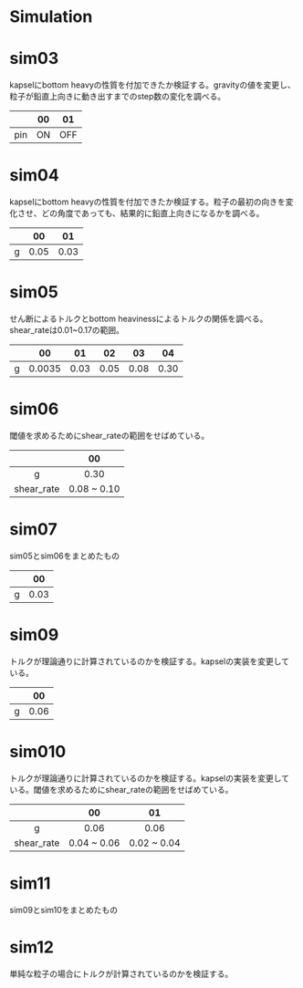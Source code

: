 # Simulation

# sim03
kapselにbottom heavyの性質を付加できたか検証する。gravityの値を変更し、粒子が鉛直上向きに動き出すまでのstep数の変化を調べる。

|   |00 |01 |
|:-:|:-:|:-:|
|pin|ON |OFF|

# sim04
kapselにbottom heavyの性質を付加できたか検証する。粒子の最初の向きを変化させ、どの角度であっても、結果的に鉛直上向きになるかを調べる。

|   |00   |01  |
|:-:|:-:  |:-: |
|g  |0.05 |0.03|

# sim05
せん断によるトルクとbottom heavinessによるトルクの関係を調べる。shear_rateは0.01~0.17の範囲。

|   |00    |01  |02  |03  |04  |
|:-:|:-:   |:-: |:-: |:-: |:-: |
|g  |0.0035|0.03|0.05|0.08|0.30|

# sim06
閾値を求めるためにshear_rateの範囲をせばめている。

|          |00         |
|:-:       |:-:        |
|g         |0.30       |
|shear_rate|0.08 ~ 0.10|

# sim07
sim05とsim06をまとめたもの

|   |00  |
|:-:|:-: |
|g  |0.03|

# sim09
トルクが理論通りに計算されているのかを検証する。kapselの実装を変更している。

|   |00  |
|:-:|:-: |
|g  |0.06|

# sim010
トルクが理論通りに計算されているのかを検証する。kapselの実装を変更している。閾値を求めるためにshear_rateの範囲をせばめている。

|          |00         |01         |
|:-:       |:-:        |:-:        |
|g         |0.06       |0.06       |
|shear_rate|0.04 ~ 0.06|0.02 ~ 0.04|

# sim11
sim09とsim10をまとめたもの

# sim12
単純な粒子の場合にトルクが計算されているのかを検証する。
